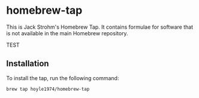 # homebrew-tap

This is Jack Strohm's Homebrew Tap. It contains formulae for software that is not available in the main Homebrew repository.

TEST

## Installation

To install the tap, run the following command:

```bash
brew tap hoyle1974/homebrew-tap
```
